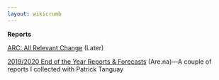 ```yaml
---
layout: wikicrumb 
---
```

**Reports**

[ARC: All Relevant Change][1] (Later)

[2019/2020 End of the Year Reports & Forecasts][2] (Are.na)—A couple of reports I collected with Patrick Tanguay




[1]:	https://docs.google.com/presentation/d/1MAlE-9oewtovzttm73zkKH4p6C8Q3oW9opdukgT0CA4/edit
[2]:	https://www.are.na/johannes-klingebiel/2019-2020-end-of-the-year-reports-forecasts